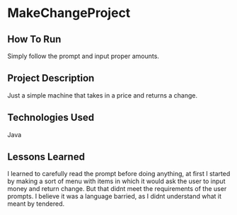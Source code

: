 # MakeChangeProject

## How To Run
Simply follow the prompt and input proper amounts.
## Project Description
Just a simple machine that takes in a price and returns a change.
## Technologies Used
Java
## Lessons Learned
 I learned to carefully read the prompt before doing anything, at first I started by making a sort of menu with items in which it would ask the user to input money and return change. But that didnt meet the requirements of the user prompts. I believe it was a language barried, as I didnt understand what it meant by tendered.